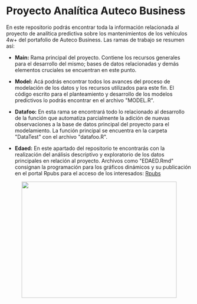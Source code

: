 # Proyecto Analítica Auteco Business

En este repositorio podrás encontrar toda la información relacionada al proyecto de analítica predictiva sobre los mantenimientos de los vehículos 4w+ del portafolio de Auteco Business. Las ramas de trabajo se resumen así:

- **Main:** Rama principal del proyecto. Contiene los recursos generales para el desarrollo del mismo; bases de datos relacionadas y demás elementos cruciales se encuentran en este punto.

- **Model:** Acá podrás encontrar todos los avances del proceso de modelación de los datos y los recursos utilizados para este fin. El código escrito para el planteamiento y desarrollo de los modelos predictivos lo podrás encontrar en el archivo "MODEL.R".

- **Datafoo:** En esta rama se encontrará todo lo relacionado al desarrollo de la función que automatiza parcialmente la adición de nuevas observaciones a la base de datos principal del proyecto para el modelamiento. La función principal se encuentra en la carpeta "DataTest" con el archivo "datafoo.R".

- **Edaed:** En este apartado del repositorio te encontrarás con la realización del análisis descriptivo y exploratorio de los datos principales en relación al proyecto. Archivos como "EDAED.Rmd" consignan la programación para los gráficos dinámicos y su publicación en el portal Rpubs para el acceso de los interesados: [Rpubs](https://rpubs.com/SebastianGaviria/946547)

<p align="center">
  <img width="420" height="315" src="https://cdn.dribbble.com/users/216637/screenshots/3264087/truck1.gif">
</p>
